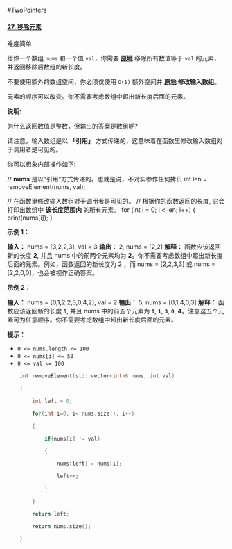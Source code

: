 #TwoPointers
#### [27. 移除元素](https://leetcode.cn/problems/remove-element/)

难度简单

给你一个数组 `nums` 和一个值 `val`，你需要 **[原地](https://baike.baidu.com/item/%E5%8E%9F%E5%9C%B0%E7%AE%97%E6%B3%95)** 移除所有数值等于 `val` 的元素，并返回移除后数组的新长度。

不要使用额外的数组空间，你必须仅使用 `O(1)` 额外空间并 **[原地](https://baike.baidu.com/item/%E5%8E%9F%E5%9C%B0%E7%AE%97%E6%B3%95) 修改输入数组**。

元素的顺序可以改变。你不需要考虑数组中超出新长度后面的元素。

**说明:**

为什么返回数值是整数，但输出的答案是数组呢?

请注意，输入数组是以 **「引用」** 方式传递的，这意味着在函数里修改输入数组对于调用者是可见的。

你可以想象内部操作如下:

// **nums** 是以“引用”方式传递的。也就是说，不对实参作任何拷贝
int len = removeElement(nums, val);

// 在函数里修改输入数组对于调用者是可见的。
// 根据你的函数返回的长度, 它会打印出数组中 **该长度范围内** 的所有元素。
for (int i = 0; i < len; i++) {
    print(nums[i]);
}

**示例 1：**

**输入：** nums = [3,2,2,3], val = 3
**输出：** 2, nums = [2,2]
**解释：** 函数应该返回新的长度 **2**, 并且 nums 中的前两个元素均为 **2**。你不需要考虑数组中超出新长度后面的元素。例如，函数返回的新长度为 2 ，而 nums = [2,2,3,3] 或 nums = [2,2,0,0]，也会被视作正确答案。

**示例 2：**

**输入：** nums = [0,1,2,2,3,0,4,2], val = 2
**输出：** 5, nums = [0,1,4,0,3]
**解释：** 函数应该返回新的长度 **`5`**, 并且 nums 中的前五个元素为 **`0`**, **`1`**, **`3`**, **`0`**, **4**。注意这五个元素可为任意顺序。你不需要考虑数组中超出新长度后面的元素。

**提示：**

-   `0 <= nums.length <= 100`
-   `0 <= nums[i] <= 50`
-   `0 <= val <= 100`

```cpp
    int removeElement(std::vector<int>& nums, int val)

    {

        int left = 0;

        for(int i=0; i< nums.size(); i++)

        {

            if(nums[i] != val)

            {

                nums[left] = nums[i];

                left++;

            }

        }

        return left;

        return nums.size();

    }
```